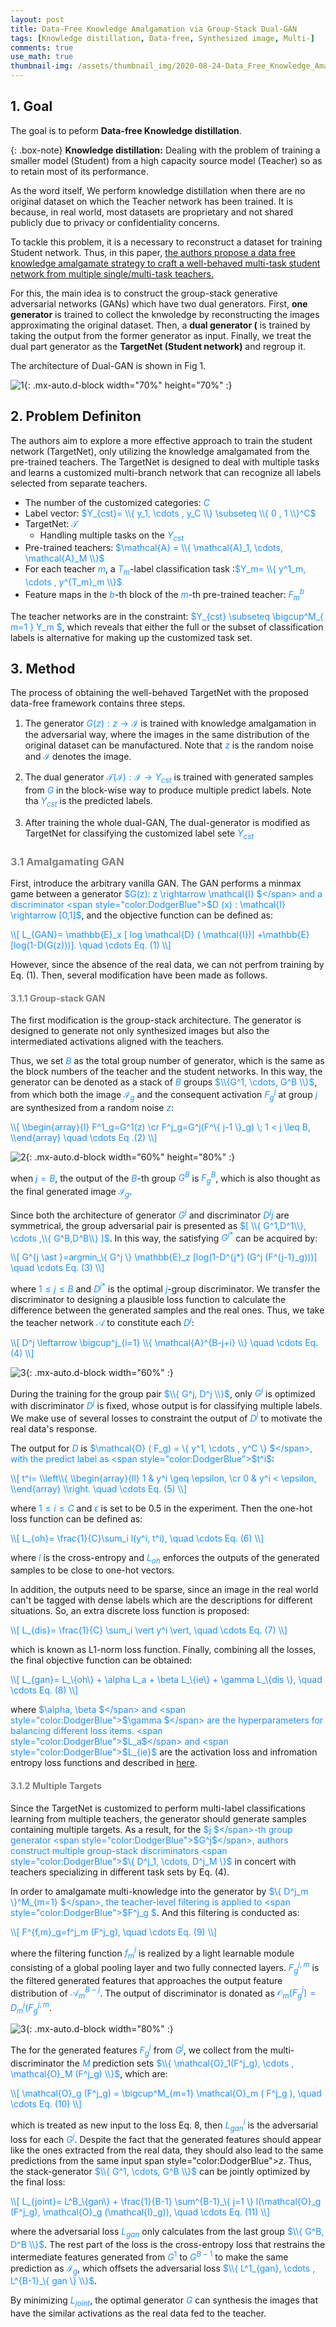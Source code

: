 ```yaml
---
layout: post
title: Data-Free Knowledge Amalgamation via Group-Stack Dual-GAN
tags: [Knowledge distillation, Data-free, Synthesized image, Multi-]
comments: true
use_math: true
thumbnail-img: /assets/thumbnail_img/2020-08-24-Data_Free_Knowledge_Amalgamation_via_Group-Stack_Dual-GAN/post.png
---
```


## 1. Goal

The goal is to peform **Data-free Knowledge distillation**.

{: .box-note}
**Knowledge distillation:** Dealing with the problem of training a smaller model (Student) from a high capacity source model (Teacher) so as to retain most of its performance.

As the word itself, We perform knowledge distillation when there are no original dataset on which the Teacher network has been trained. It is because, in real world, most datasets are proprietary and not shared publicly due to privacy or confidentiality concerns. 

To tackle this problem, it is a necessary to reconstruct a dataset for training Student network. Thus, in this paper, <u> the authors propose a data free knowledge amalgamate strategy to craft a well-behaved multi-task student network from multiple single/multi-task teachers. </u>


For this, the main idea is to construct the group-stack generative adversarial networks (GANs) which have two dual generators. First, **one generator** is trained to collect the knwoledge by reconstructing the images approximating the original dataset. Then, a **dual generator (** is trained by taking the output from the former generator as input. Finally, we treat the dual part generator as the **TargetNet (Student network)** and regroup it.

The architecture of Dual-GAN is shown in Fig 1.


![1](https://da2so.github.io/assets/post_img/2020-08-24-Data_Free_Knowledge_Amalgamation_via_Group-Stack_Dual-GAN/1.png){: .mx-auto.d-block width="70%" height="70%" :}


## 2. Problem Definiton

The authors aim to explore a more effective approach to train the student network (TargetNet), only utilizing the knowledge amalgamated from the pre-trained teachers. The TargetNet is designed to deal with multiple tasks and learns a customized multi-branch network that can recognize all labels selected from separate teachers.

* The number of the customized categories:  <span style="color:DodgerBlue">$C$</span>
* Label vector:  <span style="color:DodgerBlue">$Y_{cst}= \\{ y_1, \cdots , y_C \\}  \subseteq \\{ 0 , 1 \\}^C$</span>
* TargetNet: <span style="color:DodgerBlue">$\mathcal{T}$</span>
	* Handling multiple tasks on the <span style="color:DodgerBlue">$Y_{cst}$</span>
* Pre-trained teachers: <span style="color:DodgerBlue">$\mathcal{A} = \\{ \mathcal{A}_1, \cdots, \mathcal{A}_M \\}$</span>
* For each teacher <span style="color:DodgerBlue">$m$</span>, a <span style="color:DodgerBlue">$T_m$</span>-label classification task :<span style="color:DodgerBlue">$Y_m= \\{ y^1_m, \cdots , y^{T_m}_m \\}$</span>
* Feature maps in the <span style="color:DodgerBlue">$b$</span>-th block of the <span style="color:DodgerBlue">$m$</span>-th pre-trained teacher: <span style="color:DodgerBlue">$F^b_m$</span>


The teacher networks are in the constraint: <span style="color:DodgerBlue">$Y_{cst} \subseteq \bigcup^M_\{ m=1 \} Y_m $</span>, which reveals that either the full or the subset of classification labels is alternative for making up the customized task set.


## 3. Method


The process of obtaining the well-behaved TargetNet with the proposed data-free framework contains three steps.  
1. The generator <span style="color:DodgerBlue">$G(z): z \rightarrow \mathcal{I}$</span> is trained with knowledge amalgamation in the adversarial way, where the images in the same distribution of the original dataset can be manufactured. Note that <span style="color:DodgerBlue">$z$</span> is the random noise and <span style="color:DodgerBlue">$\mathcal{I}$</span> denotes the image.

2. The dual generator <span style="color:DodgerBlue">$\mathcal{T} (\mathcal{I}): \mathcal{I} \rightarrow Y_{cst}$</span> is trained with generated samples from <span style="color:DodgerBlue">$G$</span> in the block-wise way to produce multiple predict labels. Note tha <span style="color:DodgerBlue">$Y_{cst}$</span> is the predicted labels.

3. After training the whole dual-GAN, The dual-generator is modified as TargetNet for classifying the customized label sete <span style="color:DodgerBlue">$Y_{cst}$</span>

### <span style="color:gray"> 3.1 Amalgamating GAN </span>


First, introduce the arbitrary vanilla GAN. The GAN performs a minmax game between a generator <span style="color:DodgerBlue">$G(z): z \rightarrow \mathcal{I} $</span> and a discriminator <span style="color:DodgerBlue">$D (x) : \mathcal{I} \rightarrow [0,1]$</span>, and the objective function can be defined as:

<span style="color:DodgerBlue">
\\[
L_{GAN}= \mathbb{E}_x [ log \mathcal{D} ( \mathcal{I})] +\mathbb{E} [log(1-D(G(z)))]. \quad \cdots Eq. (1)
\\]
</span>

However, since the absence of the real data, we can not perfrom training by Eq. (1). Then, several modification have been made as follows.


#### <span style="color:gray"> 3.1.1 Group-stack GAN </span>

The first modification is the group-stack architecture. The generator is designed to generate not only synthesized images but also the intermediated activations aligned with the teachers. 

Thus, we set <span style="color:DodgerBlue">$B$</span> as the total group number of generator, which is the same as the block numbers of the teacher and the student networks. In this way, the generator can be denoted as a stack of <span style="color:DodgerBlue">$B$</span> groups <span style="color:DodgerBlue">$\\{G^1, \cdots, G^B \\}$</span>, from which both the image <span style="color:DodgerBlue">$\mathcal{I}_g$</span> and the consequent activation <span style="color:DodgerBlue">$F^j_g$</span> at group <span style="color:DodgerBlue">$j$</span> are synthesized from a random noise <span style="color:DodgerBlue">$z$</span>:

<span style="color:DodgerBlue">
\\[
\\begin{array}{l}
F^1_g=G^1(z) \cr
F^j_g=G^j(F^\{ j-1 \}_g) \; 1 < j \leq B,
\\end{array} \quad \cdots Eq .(2)
\\]
</span>

![2](https://da2so.github.io/assets/post_img/2020-08-24-Data_Free_Knowledge_Amalgamation_via_Group-Stack_Dual-GAN/2.png){: .mx-auto.d-block width="60%" height="80%" :}


when <span style="color:DodgerBlue">$j=B$</span>, the output of the <span style="color:DodgerBlue">$B$</span>-th group <span style="color:DodgerBlue">$G^B$</span> is <span style="color:DodgerBlue">$F^B_g$</span>, which is also thought as the final generated image <span style="color:DodgerBlue">$\mathcal{I}_g$</span>.


Since both the architecture of generator <span style="color:DodgerBlue">$G^j$</span> and discriminator <span style="color:DodgerBlue">$D^jj$</span> are symmetrical, the group adversarial pair is presented as <span style="color:DodgerBlue">$[ \\{ G^1,D^1\\}, \cdots ,\\{ G^B,D^B\\} ]$</span>. In this way, the satisfying <span style="color:DodgerBlue">$G^{j \ast}$</span> can be acquired by:

<span style="color:DodgerBlue">
\\[
G^{j \ast }=argmin_\{ G^j \} \mathbb{E}_z [log(1-D^{j*} (G^j (F^{j-1}_g)))] \quad \cdots Eq. (3)
\\]
</span>

where <span style="color:DodgerBlue">$1 \leq j \leq B$</span> and <span style="color:DodgerBlue">$D^{j*}$</span> is the optimal <span style="color:DodgerBlue">$j$</span>-group discriminator. We transfer the discriminator to designing a plausible loss function to calculate the difference between the generated samples and the real ones. Thus, we take the teacher network <span style="color:DodgerBlue">$\mathcal{A}$</span> to constitute each <span style="color:DodgerBlue">$D^j$</span>:

<span style="color:DodgerBlue">
\\[
D^j \leftarrow \bigcup^j_{i=1} \\{ \mathcal{A}^{B-j+i} \\} \quad \cdots Eq. (4)
\\]
</span>

![3](https://da2so.github.io/assets/post_img/2020-08-24-Data_Free_Knowledge_Amalgamation_via_Group-Stack_Dual-GAN/3.png){: .mx-auto.d-block width="60%" :}

During the training for the group pair <span style="color:DodgerBlue">$\\{ G^j, D^j \\}$</span>, only <span style="color:DodgerBlue">$G^j$</span> is optimized with discriminator <span style="color:DodgerBlue">$D^j$</span> is fixed, whose output is for classifying multiple labels. We make use of several losses to constraint the output of <span style="color:DodgerBlue">$D^j$</span> to motivate the real data's response. 

The output for <span style="color:DodgerBlue">$D$</span> is <span style="color:DodgerBlue">$\mathcal{O} ( F_g) = \\{ y^1, \cdots , y^C \\} $</span>, with the predict label as <span style="color:DodgerBlue">$t^i$</span>:

<span style="color:DodgerBlue">
\\[ 
t^i= \\left\\{ \\begin{array}{ll} 1  & y^i \geq \epsilon, \cr
								  0  & y^i < \epsilon, 
\\end{array} \\right. \quad \cdots Eq. (5)
\\]
</span>

where <span style="color:DodgerBlue">$1 \leq i \leq C$</span> and <span style="color:DodgerBlue">$\epsilon$</span> is set to be 0.5 in the experiment. Then the one-hot loss function can be defined as:

<span style="color:DodgerBlue">
\\[
L_{oh}= \frac{1}{C}\sum_i l(y^i, t^i), \quad \cdots Eq. (6)
\\]
</span>

where <span style="color:DodgerBlue">$l$</span> is the cross-entropy and <span style="color:DodgerBlue">$L_{oh}$</span> enforces the outputs of the generated samples to be close to one-hot vectors.

In addition, the outputs need to be sparse, since an image in the real world can't be tagged with dense labels which are the descriptions for different situations. So, an extra discrete loss function is proposed:

<span style="color:DodgerBlue">
\\[
L_{dis}= \frac{1}{C} \sum_i \vert y^i \vert, \quad \cdots Eq. (7)
\\]
</span>

which is known as L1-norm loss function. Finally, combining all the losses, the final objective function can be obtained:

<span style="color:DodgerBlue">
\\[
L_{gan}= L_\{oh\} + \alpha L_a + \beta L_\{ie\} + \gamma L_\{dis \}, \quad \cdots Eq. (8)
\\]
</span>

where <span style="color:DodgerBlue">$\alpha, \beta $</span> and <span style="color:DodgerBlue">$\gamma $</span> are the hyperparameters for balancing different loss items. <span style="color:DodgerBlue">$L_a$</span> and <span style="color:DodgerBlue">$L_{ie}$</span> are the activation loss and infromation entropy loss functions and described in [here](https://da2so.github.io/2020-08-13-Data_Free_Learning_of_Student_Networks/).

#### <span style="color:gray"> 3.1.2 Multiple Targets </span>

Since the TargetNet is customized to perform multi-label classifications learning from multiple teachers, the generator should generate samples containing multiple targets. As a result, for the <span style="color:DodgerBlue">$j $</span>-th group generator <span style="color:DodgerBlue">$G^j$</span>, authors construct multiple group-stack discriminators <span style="color:DodgerBlue">$\\{ D^j_1, \cdots, D^j_M \\}$</span> in concert with teachers specializing in different task sets by Eq. (4).

In order to amalgamate multi-knowledge into the generator by <span style="color:DodgerBlue">$\\{ D^j_m \\}^M_{m=1} $</span>, the teacher-level filtering is applied to <span style="color:DodgerBlue">$F^j_g $</span>. And this filtering is conducted as:

<span style="color:DodgerBlue">
\\[
F^{f,m}_g=f^j_m (F^j_g), \quad \cdots Eq. (9)
\\]
</span>

where the filtering function <span style="color:DodgerBlue">$f^j_m$</span> is realized by a light learnable module consisting of a global pooling layer and two fully connected layers. <span style="color:DodgerBlue">$F^{j,m}_g$</span> is the filtered generated features that approaches the output feature distribution of <span style="color:DodgerBlue">$\mathcal{A}^{B-j}_m$</span>. The output of discriminator is donated as  <span style="color:DodgerBlue">$\mathcal{O}_m (F^j_g) = D^j_m (F^{j,m}_g$</span>.


![3](https://da2so.github.io/assets/post_img/2020-08-24-Data_Free_Knowledge_Amalgamation_via_Group-Stack_Dual-GAN/3.png){: .mx-auto.d-block width="80%" :}

The for the generated features  <span style="color:DodgerBlue">$F^j_g$</span> from  <span style="color:DodgerBlue">$G^j$</span>, we collect from the multi-discriminator the  <span style="color:DodgerBlue">$M$</span> prediction sets  <span style="color:DodgerBlue">$\\{ \mathcal{O}_1(F^j_g), \cdots , \mathcal{O}_M (F^j_g) \\}$</span>, which are:

<span style="color:DodgerBlue">
\\[
\mathcal{O}_g (F^j_g) = \bigcup^M_{m=1} \mathcal{O}_m ( F^j_g ), \quad \cdots Eq. (10)
\\]
</span>

which is treated as new input to the loss Eq. 8, then <span style="color:DodgerBlue">$L^i_{gan}$</span> is the adversarial loss for each <span style="color:DodgerBlue">$G^j$</span>. Despite the fact that the generated features should appear like the ones extracted
from the real data, they should also lead to the same predictions from the same input span style="color:DodgerBlue">$z$</span>. Thus, the stack-generator <span style="color:DodgerBlue">$\\{ G^1, \cdots, G^B \\}$</span> can be jointly optimized by the final loss:


<span style="color:DodgerBlue">
\\[
L_{joint}= L^B_\{gan\} + \frac{1}{B-1} \sum^{B-1}_\{ j=1 \} l(\mathcal{O}_g (F^j_g), \mathcal{O}_g (\mathcal{I}_g)), \quad \cdots Eq. (11)
\\]
</span>

where the adversarial loss <span style="color:DodgerBlue">$L_{gan}$</span> only calculates from the last group <span style="color:DodgerBlue">$\\{ G^B, D^B \\}$</span>. The rest part of the loss is the cross-entropy loss that restrains the intermediate features generated from <span style="color:DodgerBlue">$G^1$</span> to <span style="color:DodgerBlue">$G^{B-1}$</span> to make the same prediction as <span style="color:DodgerBlue">$\mathcal{I}_g$</span>, which offsets the adversarial loss <span style="color:DodgerBlue">$\\{ L^1_{gan}, \cdots , L^{B-1}_\{ gan \} \\}$</span>.


By minimizing <span style="color:DodgerBlue">$L_{joint}$</span>, the optimal generator <span style="color:DodgerBlue">$G$</span> can synthesis the images that have the similar activations as the real data fed to the teacher.



